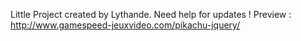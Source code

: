 Little Project created by Lythande.
Need help for updates !
Preview : http://www.gamespeed-jeuxvideo.com/pikachu-jquery/

